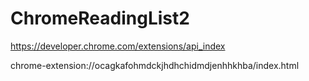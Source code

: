 # ChromeReadingList2


https://developer.chrome.com/extensions/api_index


chrome-extension://ocagkafohmdckjhdhchidmdjenhhkhba/index.html
